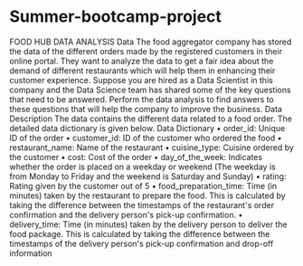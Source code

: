 # Summer-bootcamp-project
FOOD HUB DATA ANALYSIS
Data
The food aggregator company has stored the data of the different orders made by the registered customers in their online portal. They want to analyze the data to get a fair idea about the demand of different restaurants which will help them in enhancing their customer experience. Suppose you are hired as a Data Scientist in this company and the Data Science team has shared some of the key questions that need to be answered. Perform the data analysis to find answers to these questions that will help the company to improve the business. 
Data Description
The data contains the different data related to a food order. The detailed data dictionary is given below.
Data Dictionary
•	order_id: Unique ID of the order
•	customer_id: ID of the customer who ordered the food
•	restaurant_name: Name of the restaurant
•	cuisine_type: Cuisine ordered by the customer
•	cost: Cost of the order
•	day_of_the_week: Indicates whether the order is placed on a weekday or weekend (The weekday is from Monday to Friday and the weekend is Saturday and Sunday)
•	rating: Rating given by the customer out of 5
•	food_preparation_time: Time (in minutes) taken by the restaurant to prepare the food. This is calculated by taking the difference between the timestamps of the restaurant's order confirmation and the delivery person's pick-up confirmation.
•	delivery_time: Time (in minutes) taken by the delivery person to deliver the food package. This is calculated by taking the difference between the timestamps of the delivery person's pick-up confirmation and drop-off information
